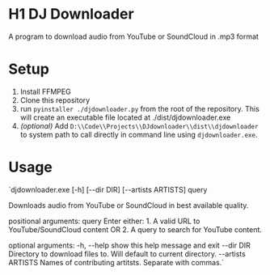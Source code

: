 # H1 DJ Downloader

A program to download audio from YouTube or SoundCloud in .mp3 format

# Setup

1. Install FFMPEG
2. Clone this repository
3. run `pyinstaller ./djdownloader.py` from the root of the repository. This will create an executable file located at ./dist/djdownloader.exe
4. *(optional)* Add `D:\\Code\\Projects\\DJdownloader\\dist\\djdownloader` to system path to call directly in command line using `djdownloader.exe`.

# Usage
`djdownloader.exe [-h] [--dir DIR] [--artists ARTISTS] query

Downloads audio from YouTube or SoundCloud in best available quality.

positional arguments:
  query              Enter either: 1. A valid URL to YouTube/SoundCloud content OR 2. A query to search for YouTube
                     content.

optional arguments:
  -h, --help         show this help message and exit
  --dir DIR          Directory to download files to. Will default to current directory.
  --artists ARTISTS  Names of contributing artitsts. Separate with commas.`